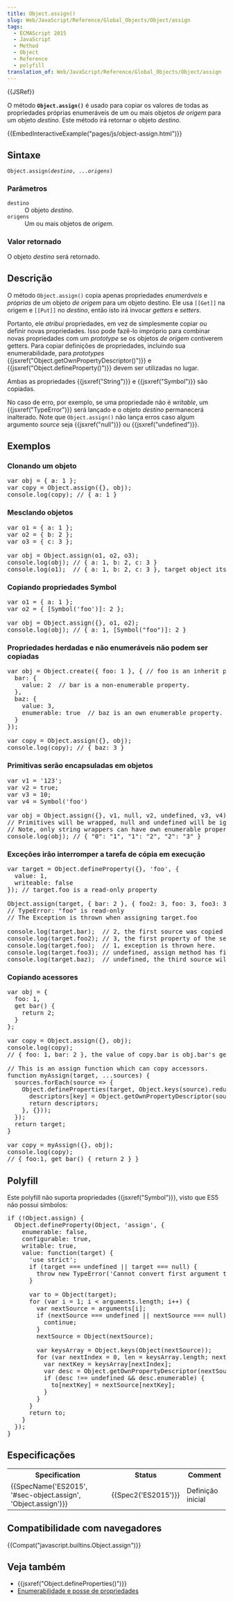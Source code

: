 ```yaml
---
title: Object.assign()
slug: Web/JavaScript/Reference/Global_Objects/Object/assign
tags:
  - ECMAScript 2015
  - JavaScript
  - Method
  - Object
  - Reference
  - polyfill
translation_of: Web/JavaScript/Reference/Global_Objects/Object/assign
---
```

<div>{{JSRef}}</div>

<p>O método <strong><code>Object.assign()</code></strong> é usado para copiar os valores de todas as propriedades próprias enumeráveis de um ou mais objetos <em>de origem</em> para um objeto <em>destino</em>. Este método irá retornar o objeto <em>destino</em>.</p>

<p>{{EmbedInteractiveExample("pages/js/object-assign.html")}}</p>

<h2 id="Sintaxe">Sintaxe</h2>

<pre class="syntaxbox"><code>Object.assign(<var>destino</var>, ...<em>origens</em>)</code></pre>

<h3 id="Parâmetros">Parâmetros</h3>

<dl>
 <dt><code>destino</code></dt>
 <dd>O objeto <em>destino</em>.</dd>
 <dt><code>origens</code></dt>
 <dd>Um ou mais objetos de <em>origem</em>.</dd>
</dl>

<h3 id="Valor_retornado">Valor retornado</h3>

<p>O objeto <em>destino</em> será retornado.</p>

<h2 id="Descrição">Descrição</h2>

<p>O método <code>Object.assign()</code> copia apenas propriedades <em>enumeráveis</em><em> </em>e<em> próprias</em> de um objeto <em>de origem</em> para um objeto destino. Ele usa <code>[[Get]]</code> na origem e <code>[[Put]]</code> no <em>destino</em>, então isto irá invocar <em>getters</em> e <em>setters</em>.</p>

<p>Portanto, ele <em>atribui</em> propriedades, em vez de simplesmente copiar ou definir novas propriedades. Isso pode fazê-lo impróprio para combinar novas propriedades com um <em>prototype</em> se os objetos <em>de origem</em> contiverem getters. Para copiar definições de propriedades, incluindo sua enumerabilidade, para <em>prototypes</em> {{jsxref("Object.getOwnPropertyDescriptor()")}} e {{jsxref("Object.defineProperty()")}} devem ser utilizadas no lugar.</p>

<p>Ambas as propriedades {{jsxref("String")}} e {{jsxref("Symbol")}} são copiadas.</p>

<p>No caso de erro, por exemplo, se uma propriedade não é <em>writable</em>, um {{jsxref("TypeError")}} será lançado e o objeto <em>destino</em> permanecerá inalterado. Note que <code>Object.assign()</code> não lança erros caso algum argumento <em>source</em> seja {{jsxref("null")}} ou {{jsxref("undefined")}}.</p>

<h2 id="Exemplos">Exemplos</h2>

<h3 id="Clonando_um_objeto">Clonando um objeto</h3>

<pre class="brush: js">var obj = { a: 1 };
var copy = Object.assign({}, obj);
console.log(copy); // { a: 1 }
</pre>

<h3 id="Mesclando_objetos">Mesclando objetos</h3>

<pre class="brush: js">var o1 = { a: 1 };
var o2 = { b: 2 };
var o3 = { c: 3 };

var obj = Object.assign(o1, o2, o3);
console.log(obj); // { a: 1, b: 2, c: 3 }
console.log(o1);  // { a: 1, b: 2, c: 3 }, target object itself is changed.
</pre>

<h3 id="Copiando_propriedades_Symbol">Copiando propriedades Symbol</h3>

<pre class="brush: js">var o1 = { a: 1 };
var o2 = { [Symbol('foo')]: 2 };

var obj = Object.assign({}, o1, o2);
console.log(obj); // { a: 1, [Symbol("foo")]: 2 }
</pre>

<h3 id="Propriedades_herdadas_e_não_enumeráveis_não_podem_ser_copiadas">Propriedades herdadas e não enumeráveis não podem ser copiadas</h3>

<pre class="brush: js">var obj = Object.create({ foo: 1 }, { // foo is an inherit property.
  bar: {
    value: 2  // bar is a non-enumerable property.
  },
  baz: {
    value: 3,
    enumerable: true  // baz is an own enumerable property.
  }
});

var copy = Object.assign({}, obj);
console.log(copy); // { baz: 3 }
</pre>

<h3 id="Primitivas_serão_encapsuladas_em_objetos">Primitivas serão encapsuladas em objetos</h3>

<pre class="brush: js">var v1 = '123';
var v2 = true;
var v3 = 10;
var v4 = Symbol('foo')

var obj = Object.assign({}, v1, null, v2, undefined, v3, v4);
// Primitives will be wrapped, null and undefined will be ignored.
// Note, only string wrappers can have own enumerable properties.
console.log(obj); // { "0": "1", "1": "2", "2": "3" }
</pre>

<h3 id="Exceções_irão_interromper_a_tarefa_de_cópia_em_execução">Exceções irão interromper a tarefa de cópia em execução</h3>

<pre class="brush: js">var target = Object.defineProperty({}, 'foo', {
  value: 1,
  writeable: false
}); // target.foo is a read-only property

Object.assign(target, { bar: 2 }, { foo2: 3, foo: 3, foo3: 3 }, { baz: 4 });
// TypeError: "foo" is read-only
// The Exception is thrown when assigning target.foo

console.log(target.bar);  // 2, the first source was copied successfully.
console.log(target.foo2); // 3, the first property of the second source was copied successfully.
console.log(target.foo);  // 1, exception is thrown here.
console.log(target.foo3); // undefined, assign method has finished, foo3 will not be copied.
console.log(target.baz);  // undefined, the third source will not be copied either.
</pre>

<h3 id="Copiando_acessores">Copiando acessores</h3>

<pre class="brush: js">var obj = {
  foo: 1,
  get bar() {
    return 2;
  }
};

var copy = Object.assign({}, obj);
console.log(copy);
// { foo: 1, bar: 2 }, the value of copy.bar is obj.bar's getter's return value.

// This is an assign function which can copy accessors.
function myAssign(target, ...sources) {
  sources.forEach(source =&gt; {
    Object.defineProperties(target, Object.keys(source).reduce((descriptors, key) =&gt; {
      descriptors[key] = Object.getOwnPropertyDescriptor(source, key);
      return descriptors;
    }, {}));
  });
  return target;
}

var copy = myAssign({}, obj);
console.log(copy);
// { foo:1, get bar() { return 2 } }
</pre>

<h2 id="Polyfill">Polyfill</h2>

<p>Este polyfill não suporta propriedades {{jsxref("Symbol")}}, visto que ES5 não possui símbolos:</p>

<pre class="brush: js">if (!Object.assign) {
  Object.defineProperty(Object, 'assign', {
    enumerable: false,
    configurable: true,
    writable: true,
    value: function(target) {
      'use strict';
      if (target === undefined || target === null) {
        throw new TypeError('Cannot convert first argument to object');
      }

      var to = Object(target);
      for (var i = 1; i &lt; arguments.length; i++) {
        var nextSource = arguments[i];
        if (nextSource === undefined || nextSource === null) {
          continue;
        }
        nextSource = Object(nextSource);

        var keysArray = Object.keys(Object(nextSource));
        for (var nextIndex = 0, len = keysArray.length; nextIndex &lt; len; nextIndex++) {
          var nextKey = keysArray[nextIndex];
          var desc = Object.getOwnPropertyDescriptor(nextSource, nextKey);
          if (desc !== undefined &amp;&amp; desc.enumerable) {
            to[nextKey] = nextSource[nextKey];
          }
        }
      }
      return to;
    }
  });
}
</pre>

<h2 id="Especificações">Especificações</h2>

<table class="standard-table">
 <tbody>
  <tr>
   <th scope="col">Specification</th>
   <th scope="col">Status</th>
   <th scope="col">Comment</th>
  </tr>
  <tr>
   <td>{{SpecName('ES2015', '#sec-object.assign', 'Object.assign')}}</td>
   <td>{{Spec2('ES2015')}}</td>
   <td>Definição inicial</td>
  </tr>
 </tbody>
</table>

<h2 id="Browser_compatibility">Compatibilidade com navegadores</h2>

<p>{{Compat("javascript.builtins.Object.assign")}}</p>

<h2 id="Veja_também">Veja também</h2>

<ul>
 <li>{{jsxref("Object.defineProperties()")}}</li>
 <li><a href="/pt-BR/docs/Web/JavaScript/Enumerabilidade_e_posse_de_propriedades">Enumerabilidade e posse de propriedades</a></li>
</ul>
